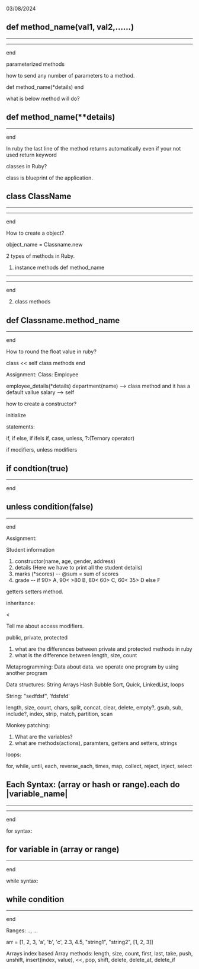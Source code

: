 03/08/2024

def method_name(val1, val2,......)
  ----
  ----
  ----
end

parameterized methods

how to send any number of parameters to a method.

def method_name(*details)
end

what is below method will do?

def method_name(**details)
  ---
  ---
end

In ruby the last line of the method returns automatically even if your not used return keyword

classes in Ruby?

class is blueprint of the application.

class ClassName
  ----
  ----
  ----
end

How to create a object?

object_name = Classname.new


2 types of methods in Ruby.

1) instance methods
def method_name
  ----
  ----
end


2) class methods

def Classname.method_name
  ---
  ---
end

How to round the float value in ruby?

class << self
  class methods
end

Assignment:
Class: Employee

employee_details(*details)
department(name) --> class method and it has a default vallue
salary -->  self

how to create a constructor?

initialize


statements:

if, if else, if ifels if, case, unless, ?:(Ternory operator)

if modifiers, unless modifiers

if condtion(true)
  ----
  ----
end

unless condition(false)
   ---
   ---
end

Assignment:

Student information

1) constructor(name, age, gender, address)
2) details (Here we have to print all the student details)
3) marks (*scores) -- @sum = sum of scores
4) grade -- if 90> A, 90< >80 B, 80< 60> C, 60< 35> D else F

getters setters method.

inheritance:

<

Tell me about access modifiers.

public, private, protected

1) what are the differences between private and protected methods in ruby
2) what is the difference between length, size, count


Metaprogramming: Data about data. we operate one program by using another program

Data structures:
String Arrays Hash Bubble Sort, Quick, LinkedList, loops

String: "sedfdsf", 'fdsfsfd'

length, size, count, chars, split, concat, clear, delete, empty?, gsub, sub, include?, index, strip, match, partition, scan

Monkey patching:


1) What are the variables?
2) what are methods(actions), paramters, getters and setters, strings

loops:

for, while, until, each, reverse_each, times, map, collect, reject, inject, select

Each Syntax:
(array or hash or range).each do |variable_name|
   -----
   -----
   -----
end

for syntax:

for variable in (array or range)
  ----
  ----
end

while syntax:

while condition
  ---
  ---
end

Ranges:
.., ...

arr = [1, 2, 3, 'a', 'b', 'c', 2.3, 4.5, "string1", "string2", [1, 2, 3]]

Arrays index based
Array methods: length, size, count, first, last, take, push, unshift, insert(index, value), <<, pop, shift, delete, delete_at, delete_if





















